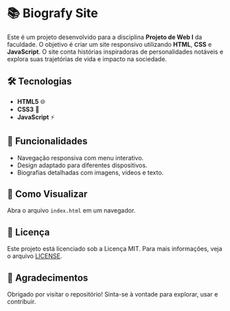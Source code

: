 # 📚 Biografy Site  

Este é um projeto desenvolvido para a disciplina **Projeto de Web I** da faculdade. O objetivo é criar um site responsivo utilizando **HTML**, **CSS** e **JavaScript**. O site conta histórias inspiradoras de personalidades notáveis e explora suas trajetórias de vida e impacto na sociedade.  

## 🛠️ Tecnologias  

- **HTML5** 🌐  
- **CSS3** 🎨  
- **JavaScript** ⚡  

## 🚀 Funcionalidades  

- Navegação responsiva com menu interativo.  
- Design adaptado para diferentes dispositivos.  
- Biografias detalhadas com imagens, vídeos e texto.  

## 📂 Como Visualizar  

Abra o arquivo `index.html` em um navegador.  

## 📜 Licença  

Este projeto está licenciado sob a Licença MIT. Para mais informações, veja o arquivo [LICENSE](./LICENSE).  

## 💖 Agradecimentos  

Obrigado por visitar o repositório! Sinta-se à vontade para explorar, usar e contribuir.  


